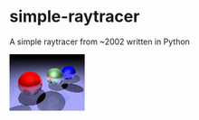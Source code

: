 # simple-raytracer

A simple raytracer from ~2002 written in Python

![screenshot](https://raw.githubusercontent.com/fictorial/simple-raytracer/master/screenshot.png)

